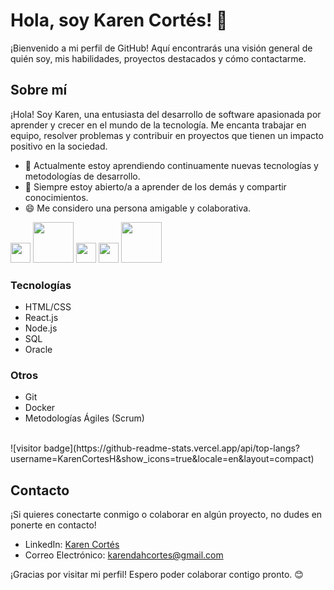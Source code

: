# Hola, soy Karen Cortés! 👋

¡Bienvenido a mi perfil de GitHub! Aquí encontrarás una visión general de quién soy, mis habilidades, proyectos destacados y cómo contactarme.

## Sobre mí

¡Hola! Soy Karen, una entusiasta del desarrollo de software apasionada por aprender y crecer en el mundo de la tecnología. Me encanta trabajar en equipo, resolver problemas y contribuir en proyectos que tienen un impacto positivo en la sociedad.

- 🌱 Actualmente estoy aprendiendo continuamente nuevas tecnologías y metodologías de desarrollo.
- 💬 Siempre estoy abierto/a a aprender de los demás y compartir conocimientos.
- 😄 Me considero una persona amigable y colaborativa.

<div>
  <img width ='32px' src ='https://raw.githubusercontent.com/rahulbanerjee26/githubAboutMeGenerator/main/icons/reactjs.svg'> 
 <img width ='65px' src ='ts y js.jpg'>
 <img width ='32px' src ='https://raw.githubusercontent.com/rahulbanerjee26/githubAboutMeGenerator/main/icons/css.svg'>
 <img width ='32px' src ='https://raw.githubusercontent.com/rahulbanerjee26/githubAboutMeGenerator/main/icons/html.svg'> 
 <img width ='65px' src ='git.png'>
</div>

### Tecnologías
- HTML/CSS
- React.js
- Node.js
- SQL
- Oracle

### Otros
- Git
- Docker
- Metodologías Ágiles (Scrum)

<br>
![visitor badge](https://github-readme-stats.vercel.app/api/top-langs?username=KarenCortesH&show_icons=true&locale=en&layout=compact)

## Contacto

¡Si quieres conectarte conmigo o colaborar en algún proyecto, no dudes en ponerte en contacto!

- LinkedIn: [Karen Cortés](https://www.linkedin.com/in/karen-cortes-h/)
- Correo Electrónico: karendahcortes@gmail.com

¡Gracias por visitar mi perfil! Espero poder colaborar contigo pronto. 😊
